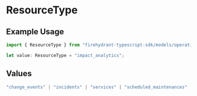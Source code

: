 # ResourceType

## Example Usage

```typescript
import { ResourceType } from "firehydrant-typescript-sdk/models/operations";

let value: ResourceType = "impact_analytics";
```

## Values

```typescript
"change_events" | "incidents" | "services" | "scheduled_maintenances" | "ticket_tasks" | "ticket_follow_ups" | "analytics" | "impact_analytics" | "alerts" | "incident_events"
```